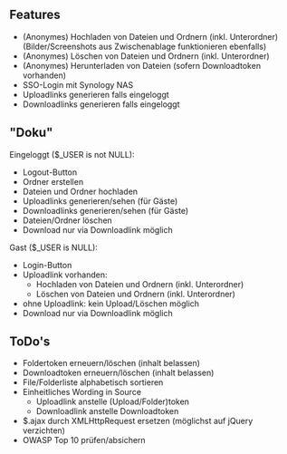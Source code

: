 ## Features
* (Anonymes) Hochladen von Dateien und Ordnern (inkl. Unterordner)  
(Bilder/Screenshots aus Zwischenablage funktionieren ebenfalls)
* (Anonymes) Löschen von Dateien und Ordnern (inkl. Unterordner) 
* (Anonymes) Herunterladen von Dateien (sofern Downloadtoken vorhanden) 
* SSO-Login mit Synology NAS
* Uploadlinks generieren falls eingeloggt
* Downloadlinks generieren falls eingeloggt

## "Doku"
Eingeloggt ($_USER is not NULL):
* Logout-Button
* Ordner erstellen
* Dateien und Ordner hochladen
* Uploadlinks generieren/sehen (für Gäste) 
* Downloadlinks generieren/sehen (für Gäste)
* Dateien/Ordner löschen
* Download nur via Downloadlink möglich

Gast ($_USER is NULL):
* Login-Button
* Uploadlink vorhanden: 
  - Hochladen von Dateien und Ordnern (inkl. Unterordner) 
  - Löschen von Dateien und Ordnern (inkl. Unterordner) 
* ohne Uploadlink: kein Upload/Löschen möglich
* Download nur via Downloadlink möglich
 
## ToDo's
* Foldertoken erneuern/löschen (inhalt belassen)
* Downloadtoken erneuern/löschen (inhalt belassen)
* File/Folderliste alphabetisch sortieren
* Einheitliches Wording in Source
  - Uploadlink anstelle (Upload/Folder)token
  - Downloadlink anstelle Downloadtoken 
* $.ajax durch XMLHttpRequest ersetzen (möglichst auf jQuery verzichten) 
* OWASP Top 10 prüfen/absichern
